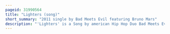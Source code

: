 ```yaml
---
pageid: 31990564
title: "Lighters (song)"
short_summary: "2011 single by Bad Meets Evil featuring Bruno Mars"
description: "'Lighters' is a Song by american Hip Hop Duo Bad Meets Evil, a Group composed of Royce da 5' 9 and Eminem, from their first Ep, Hell: the Sequel. The Track features american singer-songwriter Bruno Mars. It was written by Bad Meets Evil, along with Mars, Philip Lawrence and Ari Levine of the Smeezingtons, and Roy Battle. The Production was handled by all aforementioned Names, except Royce. It was released by shady and Interscope Records on June 14 2011 and was later serviced as the second single from the Ep by the two Latter Labels to mainstream Radio in the united States. After writing and recording their own Verses for the Song, Eminem and Royce da 5' 9' met Mars in Los Angeles, and the Singer's Vocals were added after minor Adjustments were done by him and Eminem to the original Cut."
---
```

